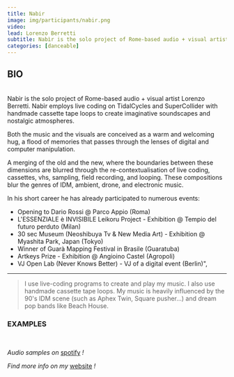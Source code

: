 ```yaml
---
title: Nabir
image: img/participants/nabir.png
video:
lead: Lorenzo Berretti
subtitle: Nabìr is the solo project of Rome-based audio + visual artist Lorenzo Berretti. Nabìr employs live coding on TidalCycles and SuperCollider with handmade cassette tape loops to create imaginative soundscapes and nostalgic atmospheres.
categories: [danceable]
---
```


## BIO
<br>
Nabìr is the solo project of Rome-based audio + visual artist Lorenzo Berretti.
Nabìr employs live coding on TidalCycles and SuperCollider with handmade
cassette tape loops to create imaginative soundscapes and nostalgic atmospheres.

Both the music and the visuals are conceived as a warm and welcoming hug, a flood
of memories that passes through the lenses of digital and computer manipulation.

A merging of the old and the new, where the boundaries between these dimensions
are blurred through the re-contextualisation of live coding, cassettes, vhs,
sampling, field recording, and looping. These compositions blur the genres of
IDM, ambient, drone, and electronic music.

In his short career he has already participated to numerous events:

- Opening to Dario Rossi @ Parco Appio (Roma)
- L'ESSENZIALE è INVISIBILE Leikoru Project - Exhibition @ Tempio del futuro perduto (Milan)
- 30 sec Museum (Neoshibuya Tv & New Media Art) - Exhibition @ Myashita Park, Japan (Tokyo)
- Winner of Guarà Mapping Festival in Brasile (Guaratuba)
- Artkeys Prize - Exhibition @ Angioino Castel (Agropoli)
- VJ Open Lab (Never Knows Better) - VJ of a digital event (Berlin)",

---

>I use live-coding programs to create and play my music.
>I also use handmade cassette tape loops.
>My music is heavily influenced by the 90's IDM scene
>(such as Aphex Twin, Square pusher...) and dream pop bands like Beach House.

### EXAMPLES

<br>

*Audio samples on* <a href="https://open.spotify.com/artist/5rnZk0rJWvn5Y2UaupsLLV?si=KxnfLKDaSK2LYeBy_RxENQ" target="_blank">spotify</a> *!*

*Find more info on my* <a href="https://www.instagram.com/nabir___/" target="_blank">website</a> *!*
